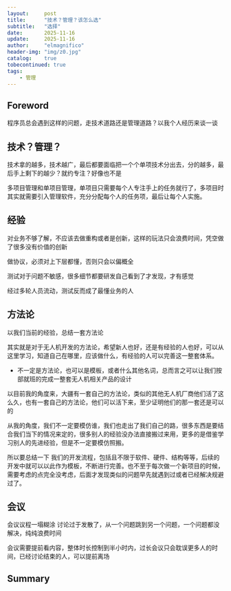 ```yaml
---
layout:     post
title:      "技术？管理？该怎么选"
subtitle:   "选择"
date:       2025-11-16
update:     2025-11-16
author:     "elmagnifico"
header-img: "img/z0.jpg"
catalog:    true
tobecontinued: true
tags:
    - 管理
---
```


## Foreword

程序员总会遇到这样的问题，走技术道路还是管理道路？以我个人经历来谈一谈



## 技术？管理？

技术拿的越多，技术越广，最后都要面临把一个个单项技术分出去，分的越多，最后手上剩下的越少？就约专注？好像也不是



多项目管理和单项目管理，单项目只需要每个人专注手上的任务就行了，多项目时其实就需要引入管理软件，充分分配每个人的任务项，最后让每个人实施。



## 经验

对业务不够了解，不应该去做重构或者是创新，这样的玩法只会浪费时间，凭空做了很多没有价值的创新

做协议，必须对上下层都懂，否则只会以偏概全

测试对于问题不敏感，很多细节都要研发自己看到了才发现，才有感觉

经过多轮人员流动，测试反而成了最懂业务的人



## 方法论

以我们当前的经验，总结一套方法论

其实就是对于无人机开发的方法论，希望新人也好，还是有经验的人也好，可以从这里学习，知道自己在哪里，应该做什么，有经验的人可以完善这一整套体系。

- 不一定是方法论，也可以是模板，或者什么其他名词，总而言之可以让我们按部就班的完成一整套无人机相关产品的设计

以目前我的角度来，大疆有一套自己的方法论，类似的其他无人机厂商他们活了这么久，也有一套自己的方法论，他们可以活下来，至少证明他们的那一套还是可以的

从我的角度，我们不一定要模仿谁，我们也走出了我们自己的路，很多东西是要结合我们当下的情况来定的，很多别人的经验没办法直接搬过来用，更多的是借鉴学习别人的先进经验，但是不一定要模仿照搬。

所以要总结一下 我们的开发流程，包括且不限于软件、硬件、结构等等，后续的开发中就可以以此作为模板，不断进行完善。也不至于每次做一个新项目的时候，需要考虑的点完全没考虑，后面才发现类似的问题早先就遇到过或者已经解决规避过了。



## 会议

会议议程一塌糊涂
讨论过于发散了，从一个问题跳到另一个问题，一个问题都没解决，纯纯浪费时间

会议需要提前看内容，整体时长控制到半小时内，过长会议只会耽误更多人的时间，已经讨论结束的人，可以提前离场



## Summary

